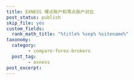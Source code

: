 ```yaml
---
title: EXNESS 裸点账户和零点账户对比
post_status: publish
skip_file: yes
custom_fields:
  rank_math_title: "%title% %sep% %sitename%"
taxonomy:
  category:
        - compare-forex-brokers
  post_tag:
        - exness
post_excerpt: 
---
```

